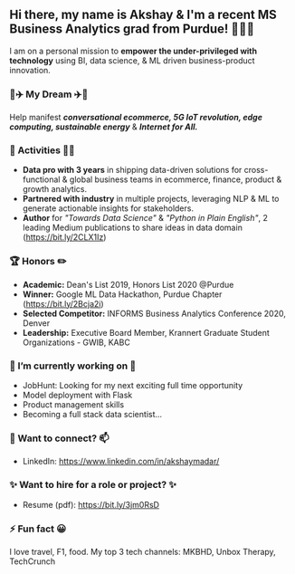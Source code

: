 ## Hi there, my name is Akshay & I'm a recent MS Business Analytics grad from Purdue! 👨🏼‍🎓
I am on a personal mission to **empower the under-privileged with technology** using BI, data science, & ML driven business-product innovation.

### 🚀✈️ My Dream ✈️🚀
Help manifest ***conversational ecommerce, 5G IoT revolution, edge computing, sustainable energy*** & ***Internet for All.*** 

### 🎯 Activities 🙇🏻
* **Data pro with 3 years** in shipping data-driven solutions for cross-functional & global business teams in ecommerce, finance, product & growth analytics.
* **Partnered with industry** in multiple projects, leveraging NLP & ML to generate actionable insights for stakeholders.
* **Author** for *"Towards Data Science"* & *"Python in Plain English"*, 2 leading Medium publications to share ideas in data domain (https://bit.ly/2CLX1Iz)

### 🏆 Honors ✏️
* **Academic:** Dean's List 2019, Honors List 2020 @Purdue
* **Winner:** Google ML Data Hackathon, Purdue Chapter (https://bit.ly/2Bcja2i)
* **Selected Competitor:** INFORMS Business Analytics Conference 2020, Denver
* **Leadership:** Executive Board Member, Krannert Graduate Student Organizations - GWIB, KABC

### 🔭 I’m currently working on 🌱
* JobHunt: Looking for my next exciting full time opportunity
* Model deployment with Flask
* Product management skills
* Becoming a full stack data scientist...

### 💬 Want to connect? 📫
* LinkedIn: https://www.linkedin.com/in/akshaymadar/

### ✨ Want to hire for a role or project? ✨
* Resume (pdf): https://bit.ly/3jm0RsD

### ⚡ Fun fact 😀
I love travel, F1, food. My top 3 tech channels: MKBHD, Unbox Therapy, TechCrunch
